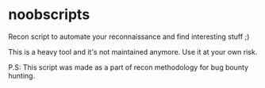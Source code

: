 # noobscripts
Recon script to automate your reconnaissance and find interesting stuff ;)

This is a heavy tool and it's not maintained anymore. Use it at your own risk.

P.S: This script was made as a part of recon methodology for bug bounty hunting.
